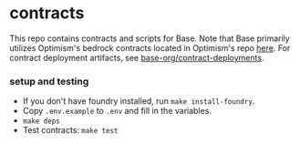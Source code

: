# contracts

This repo contains contracts and scripts for Base.
Note that Base primarily utilizes Optimism's bedrock contracts located in Optimism's repo [here](https://github.com/ethereum-optimism/optimism/tree/develop/packages/contracts-bedrock).
For contract deployment artifacts, see [base-org/contract-deployments](https://github.com/base-org/contract-deployments).

### setup and testing

* If you don't have foundry installed, run `make install-foundry`.
* Copy `.env.example` to `.env` and fill in the variables.
* `make deps`
* Test contracts: `make test`